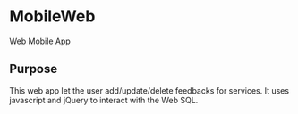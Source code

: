 # MobileWeb
Web Mobile App 

## Purpose

This web app let the user add/update/delete feedbacks for services. It uses javascript and jQuery to interact with the Web SQL.
